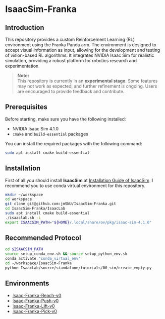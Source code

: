 # IsaacSim-Franka

## Introduction
This repository provides a custom Reinforcement Learning (RL) environment using the Franka Panda arm. The environment is designed to accept visual information as input, allowing for the development and testing of vision-based RL algorithms. It integrates NVIDIA Isaac Sim for realistic simulation, providing a robust platform for robotics research and experimentation.

> **Note:**  
> This repository is currently in an **experimental stage**. Some features may not work as expected, and further refinement is ongoing. Users are encouraged to provide feedback and contribute.


## Prerequisites
Before starting, make sure you have the following installed:

- NVIDIA Isaac Sim 4.1.0
- `cmake` and `build-essential` packages

You can install the required packages with the following command:

```bash
sudo apt install cmake build-essential
```

## Installation
First of all you should install **IsaacSim** at [Installation Guide of IsaacSim](https://isaac-sim.github.io/IsaacLab/main/source/setup/installation/pip_installation.html).
I recommend you to use conda virtual environment for this repository. 

```bash
mkdir ~/workspace
cd workspace
git clone git@github.com:jmSNU/IsaacSim-Franka.git
cd IsaacSim-Franka/IsaacLab
sudo apt install cmake build-essential
./isaaclab.sh -i
export ISAACSIM_PATH="${HOME}/.local/share/ov/pkg/isaac-sim-4.1.0"
```

## Recommended Protocol
```bash
cd $ISAACSIM_PATH
source setup_conda_env.sh && source setup_python_env.sh
conda activate "conda_virtual_env"
cd ~/workspace/IsaacSim-Franka
python IsaacLab/source/standalone/tutorials/00_sim/create_empty.py
```

## Environments
- [Isaac-Franka-Reach-v0](https://github.com/jmSNU/IsaacSim-Franka/blob/main/IsaacLab/source/extensions/omni.isaac.lab_tasks/omni/isaac/lab_tasks/direct/franka_manipulation/franka_reach)
- [Isaac-Franka-Push-v0](https://github.com/jmSNU/Isaacsim-Franka/tree/main/IsaacLab/source/extensions/omni.isaac.lab_tasks/omni/isaac/lab_tasks/direct/franka_manipulation/franka_push)
- [Isaac-Franka-Lift-v0](https://github.com/jmSNU/Isaacsim-Franka/tree/main/IsaacLab/source/extensions/omni.isaac.lab_tasks/omni/isaac/lab_tasks/direct/franka_manipulation/franka_lift)
- [Isaac-Franka-Pick-v0](https://github.com/jmSNU/Isaacsim-Franka/tree/main/IsaacLab/source/extensions/omni.isaac.lab_tasks/omni/isaac/lab_tasks/direct/franka_manipulation/franka_pick)

